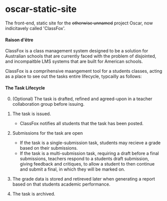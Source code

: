 # oscar-static-site
The front-end, static site for the ~~otherwise unnamed~~ project Oscar, now indicitavely called 'ClassFox'.

#### Raison d'être
ClassFox is a class management system designed to be a solution for Australian schools that are currently faced with the problem of disjointed, and incompaitble LMS systems that are built for American schools. 

ClassFox is a comprihensive maangement tool for a students classes, acting as a place to see out the tasks entire lifecycle, typcailly as follows: 

#### The Task Lifecycle
0. (Optional) The task is drafted, refined and agreed-upon in a teacher collaboration group before issuing.

1. The task is issued. 
	* ClassFox notifies all students that the task has been posted. 

2. Submissions for the task are open
	* If the task is a single-submission task, students may recieve a grade based on their submissions. 
	* If the task is a multi-submission task, requiring a draft before a final submissions, teachers respond to a students draft submission, giving feedback and critiques, to allow a student to then continue and submit a final, in which they will be marked on. 
	
3. The grade data is stored and retireved later when generating a report based on that students academic performance.
4. The task is archived. 
